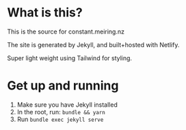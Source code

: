 # What is this?

This is the source for constant.meiring.nz

The site is generated by Jekyll, and built+hosted with Netlify.

Super light weight using Tailwind for styling.

# Get up and running

1. Make sure you have Jekyll installed
2. In the root, run: `bundle && yarn`
3. Run `bundle exec jekyll serve`
